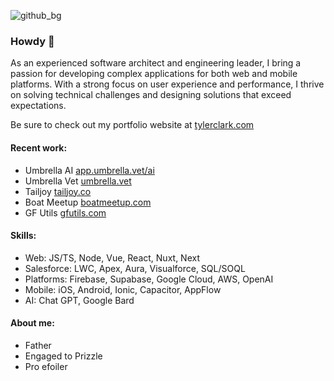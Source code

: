 ![github_bg](https://github.com/tylerclark/tylerclark/assets/1594246/3f44b0bf-45c2-4775-880a-04f91600884a)
### Howdy 🤠
As an experienced software architect and engineering leader, I bring a passion for developing complex applications for both web and mobile platforms. With a strong focus on user experience and performance, I thrive on solving technical challenges and designing solutions that exceed expectations.

Be sure to check out my portfolio website at [tylerclark.com](https://tylerclark.com)

#### Recent work:
- Umbrella AI [app.umbrella.vet/ai](https://app.umbrella.vet/ai)
- Umbrella Vet [umbrella.vet](https://umbrella.vet)
- Tailjoy [tailjoy.co](https://tailjoy.co)
- Boat Meetup [boatmeetup.com](https://boatmeetup.com)
- GF Utils [gfutils.com](https://gfutils.com)

#### Skills:
- Web: JS/TS, Node, Vue, React, Nuxt, Next
- Salesforce: LWC, Apex, Aura, Visualforce, SQL/SOQL
- Platforms: Firebase, Supabase, Google Cloud, AWS, OpenAI
- Mobile: iOS, Android, Ionic, Capacitor, AppFlow
- AI: Chat GPT, Google Bard

#### About me:
- Father
- Engaged to Prizzle
- Pro efoiler
